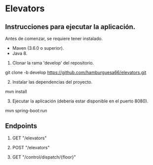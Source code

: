 # Elevators

## Instrucciones para ejecutar la aplicación.

Antes de comenzar, se requiere tener instalado.
* Maven (3.6.0 o superior).
* Java 8.

1. Clonar la rama 'develop' del repositorio.

>>
git clone -b develop https://github.com/hamburguesa66/elevators.git
>>

2. Instalar las dependencias del proyecto.

mvn install

3. Ejecutar la aplicación (debería estar disponible en el puerto 8080).

mvn spring-boot:run

## Endpoints

1. GET "/elevators"

2. POST "/elevators"

3. GET "/control/dispatch/{floor}"